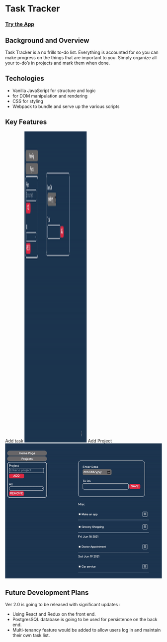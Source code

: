 # Task Tracker
### [Try the App](https://tttn13.github.io/to-do-list/)

## Background and Overview
Task Tracker is a no frills to-do list. Everything is accounted for so you can make progress on the things that are important to you. Simply organize all your to-do’s in projects and mark them when done.

## Techologies
- Vanilla JavaScript for structure and logic
- for DOM manipulation and rendering
- CSS for styling
- Webpack to bundle and serve up the various scripts

## Key Features
Add task 
<img src='./assets/demo_images/add-task.gif' width = "200" height= '1000'>
Add Project
![Add task ](./assets/demo_images/add-project.gif)
## Future Development Plans
Ver 2.0 is going to be released with significant updates :
- Using React and Redux on the front end. 
- PostgresSQL database is going to be used for persistence on the back end. 
- Multi-tenancy feature would be added to allow users log in and maintain their own task list.  